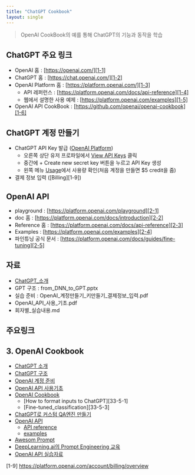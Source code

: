 ```yaml
---
title: "ChatGPT Cookbook"
layout: single
---
```


> OpenAI CookBook의 예를 통해 ChatGPT의 기능과 동작을 학습

## ChatGPT 주요 링크
* OpenAI 홈 : [https://openai.com/][1-1]
* ChatGPT 홈 : [https://chat.openai.com/][1-2]
* OpenAI Platform 홈 : [https://platform.openai.com/][1-3]
  * API 레퍼런스 : [https://platform.openai.com/docs/api-reference][1-4]
  * 웹에서 설명한 사용 예제 : [https://platform.openai.com/examples][1-5]
* OpenAI API CookBook : [https://github.com/openai/openai-cookbook][1-6]

## ChatGPT 계정 만들기
* ChatGPT API Key 발급 ([OpenAI Platform][1-3])
  * 오른쪽 상단 유저 프로파일에서 [View API Keys][1-7] 클릭
  * 중간에 + Create new secret key 버튼을 누르고 API Key 생성
  * 왼쪽 메뉴 [Usage][1-8]에서 사용량 확인(처음 계정을 만들면 $5 credit을 줌)
* 결제 정보 입력 ([Billing][1-9])

## OpenAI API
* playground : [https://platform.openai.com/playground][2-1]
* doc 홈 : [https://platform.openai.com/docs/introduction][2-2]
* Reference 홈 : [https://platform.openai.com/docs/api-reference][2-3]
* Examples : [https://platform.openai.com/examples][2-4]
* 파인튜닝 공식 문서 : [https://platform.openai.com/docs/guides/fine-tuning][2-5]

## 자료
* [ChatGPT_소개][r1]
* GPT 구조 : from_DNN_to_GPT.pptx
* 실습 준비 : OpenAI_계정만들기_키만들기_결제정보_입력.pdf
* OpenAI_API_사용_기초.pdf
* 회자별_실습내용.md

## 주요링크


## 3. OpenAI Cookbook
* [ChatGPT 소개][33-1]
* [ChatGPT 구조][33-2]
* [OpenAI 계정 준비][33-3]
* [OpenAI API 사용기초][33-4]
* [OpenAI Cookbook][33-5]
  * [How to format inputs to ChatGPT][33-5-1]
  * [Fine-tuned_classification][33-5-3]
* [ChatGPT로 커스텀 QA엔진 만들기][33-6]
* [OpenAI API][33-7]
  * [API reference][33-7-1]
  * [examples][33-7-2]
* [Awesom Prompt][33-8]
* [DeepLearning.ai의 Prompt Engineering 교육][33-9]
* [OpenAI API 실습자료][33-10]

[1-1]: https://openai.com/
[1-2]: https://chat.openai.com/
[1-3]: https://platform.openai.com/
[1-4]: https://platform.openai.com/docs/api-reference
[1-5]: https://platform.openai.com/examples
[1-6]: https://github.com/openai/openai-cookbook
[1-7]: https://platform.openai.com/account/api-keys
[1-8]: https://platform.openai.com/account/usage
[1-9] https://platform.openai.com/account/billing/overview

[2-1]: https://platform.openai.com/playground
[2-2]: https://platform.openai.com/docs/introduction
[2-3]: https://platform.openai.com/docs/api-reference
[2-4]: https://platform.openai.com/examples
[2-5]: https://platform.openai.com/docs/guides/fine-tuning

[r1]: https://drive.google.com/file/d/1UmD6ij3fw236AlpLS8rSNVb58v_Varxu/view

[33-1]: https://drive.google.com/file/d/16xjN-PxjTl2eK1pGPWZ3t1osLZ4Ny73K
[33-2]: https://docs.google.com/presentation/d/171LwXWTrK6q7cDLFCT9GyT5gqoy9Kqqr
[33-3]: https://drive.google.com/file/d/16xELH8gpjXmQPj5kwNgQ69uDfDFk_5CG
[33-4]: https://drive.google.com/file/d/171miVjHEv9Gv3k4vwAIIoQEEvBBdxsjy/view?usp=drive_link
[33-5]: https://github.com/openai/openai-cookbook
[33-6]: https://drive.google.com/file/d/17CrEmVlveJkVk3o9XA4L04TM7pvuw_fw/view?usp=drive_link
[33-7]: https://platform.openai.com/
[33-7-1]: https://platform.openai.com/docs/api-reference
[33-7-2]: https://platform.openai.com/examples
[33-8]: https://prompts.chat/
[33-9]: https://learn.deeplearning.ai/chatgpt-prompt-eng
[33-10]: https://docs.google.com/presentation/d/178Jj3tLOVmHqCuBSgZ-9EaPZ99pN4MZd

